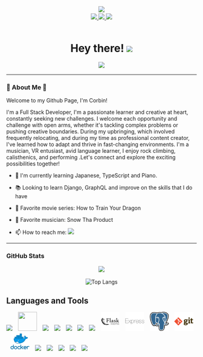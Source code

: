 
<div id='header' align="center">
	<img height="250" src="https://media.giphy.com/media/CuuSHzuc0O166MRfjt/giphy.gif" />
	<div id="badges" align="center">
		<a href="https://www.linkedin.com/in/corbin-ainsworth-18a885232/">
			<img height="30" src="https://img.shields.io/badge/LinkedIn-blue?logo=linkedin&logoColor=white&style=for-the-badge" />
		 </a>
		<a href="https://promingy.github.io/"> 
			<img height="30" src="https://img.shields.io/badge/PortFolio-yellow?logo=superuser&logoColor=white&style=for-the-badge" />
		</a>
		<a href="/ainsworth_corbin_resume.pdf.zip"> 
			<img height="30" src="https://img.shields.io/badge/Resume-yellow?logo=superuser&logoColor=white&style=for-the-badge" />
		</a>
	</div>
	<img align="center" src="https://komarev.com/ghpvc/?username=Promingy&style=flat-square&color=blue" alt=""/>
	<h1>
		  Hey there!
		  <img src="https://media.giphy.com/media/hvRJCLFzcasrR4ia7z/giphy.gif" width="30px"/>
	</h1>
</div>


<div align="center">
	<img src="https://media.giphy.com/media/3HE6QKdb3jLDLZJME1/giphy.gif" />
</div>

---

### 🤘 About Me 🤘

Welcome to my Github Page, I'm Corbin!


I'm a Full Stack Developer, I'm a passionate learner and creative at heart, constantly seeking new challenges. I welcome each opportunity and challenge with open arms, whether it's tackling complex problems or pushing creative boundaries. During my upbringing, which involved frequently relocating, and during my time as professional content creator, I've learned how to adapt and thrive in fast-changing environments. I'm a musician, VR entusiast, avid language learner, I enjoy rock climbing, calisthenics, and performing .Let's connect and explore the exciting possibilities together!

- 📖 I'm currently learning Japanese, TypeScript and Piano.
  
- 📚 Looking to learn Django, GraphQL and improve on the skills that I do have
  
- 🎥 Favorite movie series: How to Train Your Dragon
  
- 🎵 Favorite musician: Snow Tha Product

- 📫 How to reach me: 	<a href="https://www.linkedin.com/in/corbin-ainsworth-18a885232/">
				<img height="20" src="https://img.shields.io/badge/LinkedIn-blue?logo=linkedin&logoColor=white&style=for-the-badge" />
		 	</a>
---

### GitHub Stats
<div align="center">
	<img src="https://github-readme-stats.vercel.app/api?username=Promingy&show_icons=true&count_private=true&theme=algolia"/>
</div>

<div align='center'>
	
![Top Langs](https://github-readme-stats.vercel.app/api/top-langs/?username=Promingy&layout=compact&theme=vision-friendly-dark)
	
</div>


## Languages and Tools
<img height="50px" src="https://cdn.jsdelivr.net/gh/devicons/devicon/icons/javascript/javascript-plain.svg" /> &ensp; <img height="50px" width="50px" src="https://cdn.jsdelivr.net/gh/devicons/devicon/icons/python/python-original-wordmark.svg" />
&ensp;
<img height="50px" src="https://cdn.jsdelivr.net/gh/devicons/devicon/icons/html5/html5-original.svg" />
&ensp;
<img height="50px" src="https://cdn.jsdelivr.net/gh/devicons/devicon/icons/css3/css3-original.svg" />
&ensp;
<img height="50px" src="https://cdn.jsdelivr.net/gh/devicons/devicon/icons/react/react-original-wordmark.svg" /> 
&ensp;
<img height="50" src="https://cdn.jsdelivr.net/gh/devicons/devicon/icons/redux/redux-original.svg" />
&ensp;
<img height="50" src="https://cdn.jsdelivr.net/gh/devicons/devicon/icons/nodejs/nodejs-original.svg" />
&ensp;
<img height='50' src='https://raw.githubusercontent.com/github/explore/80688e429a7d4ef2fca1e82350fe8e3517d3494d/topics/flask/flask.png' /> 
&ensp;
<img height='50' src='https://raw.githubusercontent.com/github/explore/80688e429a7d4ef2fca1e82350fe8e3517d3494d/topics/express/express.png' /> 
&ensp;
<img height='50' src='https://raw.githubusercontent.com/github/explore/80688e429a7d4ef2fca1e82350fe8e3517d3494d/topics/postgresql/postgresql.png' /> 
&ensp;
<img height='50' src='https://raw.githubusercontent.com/github/explore/80688e429a7d4ef2fca1e82350fe8e3517d3494d/topics/git/git.png' /> 
&ensp;
<img height='50' src='https://raw.githubusercontent.com/github/explore/80688e429a7d4ef2fca1e82350fe8e3517d3494d/topics/docker/docker.png' /> 
&ensp;
<img height='50' src='https://avatars.githubusercontent.com/u/9919?s=200&v=4' /> 
&ensp;
<img height="50" src="https://cdn.jsdelivr.net/gh/devicons/devicon/icons/sequelize/sequelize-original.svg" />
&ensp;
<img height="50" src="https://cdn.jsdelivr.net/gh/devicons/devicon/icons/amazonwebservices/amazonwebservices-original-wordmark.svg" />
&ensp;
<img height="50" src="https://cdn.jsdelivr.net/gh/devicons/devicon/icons/sqlalchemy/sqlalchemy-original.svg" />
&ensp;
<img height='50' src="https://cdn.jsdelivr.net/gh/devicons/devicon/icons/jquery/jquery-plain-wordmark.svg" />
&ensp;
<!--
**Promingy/Promingy** is a ✨ _special_ ✨ repository because its `README.md` (this file) appears on your GitHub profile.

Here are some ideas to get you started:

- 🔭 I’m currently working on ...
- 🌱 I’m currently learning ...
- 👯 I’m looking to collaborate on ...
- 🤔 I’m looking for help with ...
- 💬 Ask me about ...
- 📫 How to reach me: ...
- 😄 Pronouns: ...
- ⚡ Fun fact: ...
-->
